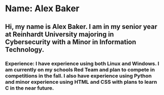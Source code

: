 # Name: Alex Baker
## Hi, my name is Alex Baker. I am in my senior year at Reinhardt University majoring in Cybersecurity with a Minor in Information Technology.
### Experience: I have experience using both Linux and Windows. I am currently on my schools Red Team and plan to compete in competitions in the fall. I also have experience using Python and minor experience using HTML and CSS with plans to learn C in the near future.

<!--
Alex Baker
-->
